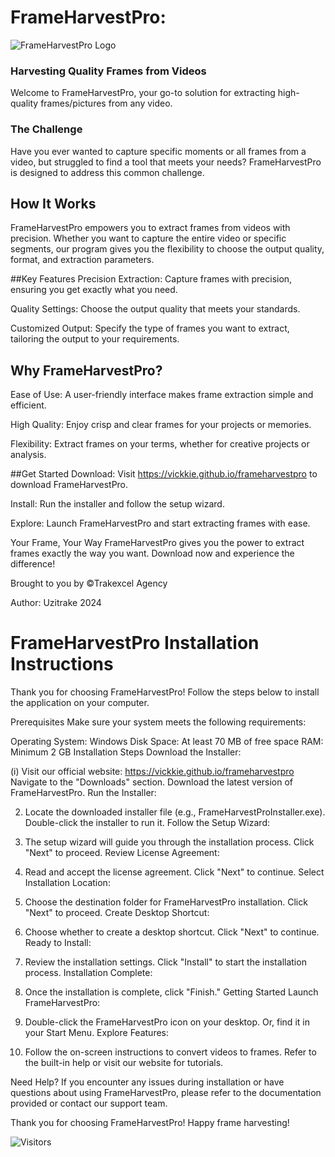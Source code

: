 # FrameHarvestPro:

![FrameHarvestPro Logo](https://i.postimg.cc/bN9KzHkw/vid-main.png)

 ### Harvesting Quality Frames from Videos
Welcome to FrameHarvestPro, your go-to solution for extracting high-quality frames/pictures from any video.

### The Challenge
Have you ever wanted to capture specific moments or all frames from a video, but struggled to find a tool that meets your needs? FrameHarvestPro is designed to address this common challenge.

## How It Works
FrameHarvestPro empowers you to extract frames from videos with precision. Whether you want to capture the entire video or specific segments, our program gives you the flexibility to choose the output quality, format, and extraction parameters.

##Key Features
Precision Extraction: Capture frames with precision, ensuring you get exactly what you need.

Quality Settings: Choose the output quality that meets your standards.

Customized Output: Specify the type of frames you want to extract, tailoring the output to your requirements.

## Why FrameHarvestPro?
Ease of Use: A user-friendly interface makes frame extraction simple and efficient.

High Quality: Enjoy crisp and clear frames for your projects or memories.

Flexibility: Extract frames on your terms, whether for creative projects or analysis.

##Get Started
Download: Visit https://vickkie.github.io/frameharvestpro to download FrameHarvestPro.

Install: Run the installer and follow the setup wizard.

Explore: Launch FrameHarvestPro and start extracting frames with ease.

Your Frame, Your Way
FrameHarvestPro gives you the power to extract frames exactly the way you want. Download now and experience the difference!

Brought to you by &copy;Trakexcel Agency

Author: Uzitrake 2024

# FrameHarvestPro Installation Instructions
Thank you for choosing FrameHarvestPro! Follow the steps below to install the application on your computer.

Prerequisites
Make sure your system meets the following requirements:

Operating System: Windows
Disk Space: At least 70 MB of free space
RAM: Minimum 2 GB
Installation Steps
Download the Installer:

(i) Visit our official website: https://vickkie.github.io/frameharvestpro
    Navigate to the "Downloads" section.
    Download the latest version of FrameHarvestPro.
    Run the Installer:

2) Locate the downloaded installer file (e.g., FrameHarvestProInstaller.exe).
Double-click the installer to run it.
Follow the Setup Wizard:

3) The setup wizard will guide you through the installation process.
Click "Next" to proceed.
Review License Agreement:

4) Read and accept the license agreement.
Click "Next" to continue.
Select Installation Location:

5) Choose the destination folder for FrameHarvestPro installation.
Click "Next" to proceed.
Create Desktop Shortcut:

6) Choose whether to create a desktop shortcut.
Click "Next" to continue.
Ready to Install:

7) Review the installation settings.
Click "Install" to start the installation process.
Installation Complete:

8) Once the installation is complete, click "Finish."
Getting Started
Launch FrameHarvestPro:

9) Double-click the FrameHarvestPro icon on your desktop.
Or, find it in your Start Menu.
Explore Features:

10) Follow the on-screen instructions to convert videos to frames.
Refer to the built-in help or visit our website for tutorials.


Need Help?
If you encounter any issues during installation or have questions about using FrameHarvestPro, please refer to the documentation provided or contact our support team.

Thank you for choosing FrameHarvestPro! Happy frame harvesting!

![Visitors](https://api.visitorbadge.io/api/visitors?path=https%3A%2F%2Fgithub.com%2Fvickkie%2FFrameHarvestPro%2F&label=Views&countColor=%23263759)
